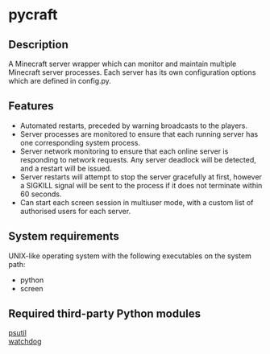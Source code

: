 pycraft
=======

Description
-----------
A Minecraft server wrapper which can monitor and maintain multiple Minecraft server processes.
Each server has its own configuration options which are defined in config.py.

Features
--------
*   Automated restarts, preceded by warning broadcasts to the players.
*   Server processes are monitored to ensure that each running server has one corresponding
    system process.
*   Server network monitoring to ensure that each online server is responding to network
    requests. Any server deadlock will be detected, and a restart will be issued.
*   Server restarts will attempt to stop the server gracefully at first, however a SIGKILL
    signal will be sent to the process if it does not terminate within 60 seconds.
*   Can start each screen session in multiuser mode, with a custom list of authorised users
    for each server.

System requirements
-------------------
UNIX-like operating system with the following executables on the system path:
*   python
*   screen

Required third-party Python modules
-----------------------------------
[psutil](https://github.com/giampaolo/psutil)  
[watchdog](https://pypi.python.org/pypi/watchdog)
    
